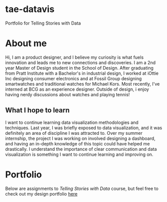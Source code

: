 # tae-datavis
Portfolio for Telling Stories with Data

# About me
Hi, I am a product designer, and I believe my curiosity is what fuels innovation and leads me to new connections and discoveries. I am a 2nd year Master of Design student in the School of Design.
After graduating from Pratt Institute with a Bachelor's in industrial design, I worked at iOttie Inc designing consumer electronics and at Fossil Group designing smartwatches and traditional watches for Michael Kors. Most recently, I've interned at BCG as an experience designer. 
Outside of design, i enjoy having nerdy discussions about watches and playing tennis!

## What I hope to learn
I want to continue learning data visualization methodologies and techniques. Last year, I was briefly exposed to data visualization, and it was definitely an area of discipline I was attracted to. Over my summer internship, the project I was working on involved designing a dashboard, and having an in-depth knowledge of this topic could have helped me drastically. I understand the importance of clear communication and data visualization is something I want to continue learning and improving on.

# Portfolio
Below are assignments to _Telling Stories with Data_ course, but feel free to check out my design portfolio [here]

  [here]: <http://www.taeyoungchang.com>

